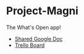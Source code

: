Project-Magni
=============

The What's Open app!

* [Shared Google Doc](https://docs.google.com/document/d/1olM8ceRD3upeO7wflKCGzqHVQVgV8fQWPRd7tHDBNQg/edit)
* [Trello Board](https://trello.com/b/9evsXdZm/project-magni)